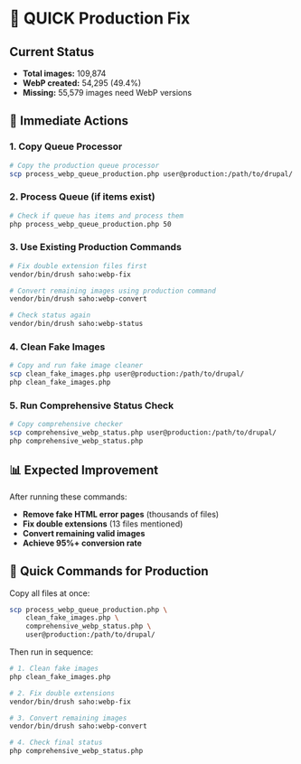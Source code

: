 # 🚨 QUICK Production Fix

## Current Status
- **Total images:** 109,874
- **WebP created:** 54,295 (49.4%)
- **Missing:** 55,579 images need WebP versions

## 🔧 Immediate Actions

### 1. Copy Queue Processor
```bash
# Copy the production queue processor
scp process_webp_queue_production.php user@production:/path/to/drupal/
```

### 2. Process Queue (if items exist)
```bash
# Check if queue has items and process them
php process_webp_queue_production.php 50
```

### 3. Use Existing Production Commands
```bash
# Fix double extension files first
vendor/bin/drush saho:webp-fix

# Convert remaining images using production command
vendor/bin/drush saho:webp-convert

# Check status again
vendor/bin/drush saho:webp-status
```

### 4. Clean Fake Images
```bash
# Copy and run fake image cleaner
scp clean_fake_images.php user@production:/path/to/drupal/
php clean_fake_images.php
```

### 5. Run Comprehensive Status Check
```bash
# Copy comprehensive checker
scp comprehensive_webp_status.php user@production:/path/to/drupal/
php comprehensive_webp_status.php
```

## 📊 Expected Improvement

After running these commands:
- **Remove fake HTML error pages** (thousands of files)
- **Fix double extensions** (13 files mentioned)
- **Convert remaining valid images**
- **Achieve 95%+ conversion rate**

## 🎯 Quick Commands for Production

Copy all files at once:
```bash
scp process_webp_queue_production.php \
    clean_fake_images.php \
    comprehensive_webp_status.php \
    user@production:/path/to/drupal/
```

Then run in sequence:
```bash
# 1. Clean fake images
php clean_fake_images.php

# 2. Fix double extensions  
vendor/bin/drush saho:webp-fix

# 3. Convert remaining images
vendor/bin/drush saho:webp-convert

# 4. Check final status
php comprehensive_webp_status.php
```
